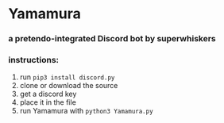 # Yamamura
### a pretendo-integrated Discord bot by superwhiskers

### instructions:
1. run `pip3 install discord.py`
2. clone or download the source
3. get a discord key
4. place it in the file
5. run Yamamura with `python3 Yamamura.py`
